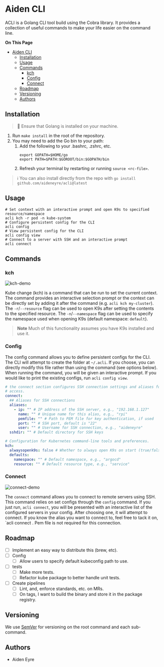 # Aiden CLI

ACLI is a Golang CLI tool build using the Cobra library. It provides a collection of useful
commands to make your life easier on the command line.

**On This Page**
- [Aiden CLI](#aiden-cli)
  - [Installation](#installation)
  - [Usage](#usage)
  - [Commands](#commands)
    - [kch](#kch)
    - [Config](#config)
    - [Connect](#connect)
  - [Roadmap](#roadmap)
  - [Versioning](#versioning)
  - [Authors](#authors)

## Installation

> :memo: Ensure that Golang is installed on your machine.

1. Run `make install` in the root of the repository.
2. You may need to add the Go bin to your path:
   1. Add the following to your .bashrc, .zshrc, etc.
      ```
      export GOPATH=$HOME/go
      export PATH=$PATH:$GOROOT/bin:$GOPATH/bin
      ```
    2. Refresh your terminal by restarting or running `source <rc-file>`.

> :information_source: You can also install directly from the repo with
> `go install github.com/aideneyre/acli@latest`

## Usage

```
# Set context with an interactive prompt and open K9s to specified resource/namespace
acli kch -r pod -n kube-system
# Configure persistent config for the CLI
acli config
# View persistent config for the CLI
acli config view
# Connect to a server with SSH and an interactive prompt
acli connect
```

## Commands

### kch

![kch-demo](https://media.giphy.com/media/v1.Y2lkPTc5MGI3NjExbWs3MjhvNDRmbTl3MmV0cHhwdWFndDM0emR3cjJxc3U4bTdkZmVldiZlcD12MV9pbnRlcm5hbF9naWZfYnlfaWQmY3Q9Zw/5yM9Zl2YAGCUbsouql/giphy.gif)

Kube change (kch) is a command that can be run to set the current context. The
command provides an interactive selection prompt or the context can be
directly set by adding it after the command (e.g. `acli kch my-cluster`). The
`-r`/`--resource` flag can be used to open K9s after setting the contents to the
specified resource. The `-n`/`--namespace` flag can be used to specify the
namespace used when opening K9s (default namespace: `default`).

> **Note**
> Much of this functionality assumes you have K9s installed and use it.

### Config

The config command allows you to define persistent configs for the CLI. The CLI
will attempt to create the folder at `~/.acli`. If you choose, you can directly
modify this file rather than using the command (see options below). When
running the command, you will be given an interactive prompt. If you would like
to print the existing configs, run `acli config view`.
```yaml
# the connect section configures SSH connection settings and aliases for quick
# access.
connect:
  ## Aliases for SSH connections
  aliases:
    - ip: "" # IP address of the SSH server, e.g., "192.168.1.127"
      name: "" # Unique name for this alias, e.g., "rpi"
      pemfile: "" # Path to PEM file for key authentication, if used
      port: "" # SSH port, default is "22"
      user: "" # Username for SSH connection, e.g., "aideneyre"
  sshdir: "" # Default directory for SSH keys

# Configuration for Kubernetes command-line tools and preferences.
kch:
  alwaysopenk9s: false # Whether to always open K9s on start (true/false)
  defaults:
    namespace: "" # Default namespace, e.g., "argocd"
    resource: "" # Default resource type, e.g., "service"

```

### Connect

![connect-demo](https://media.giphy.com/media/swYUWOADqUfzA1NzNN/giphy.gif)

The `connect` command allows you to connect to remote servers using SSH. This
command relies on set configs through the `config` command. If you just run,
`acli connect`, you will be presented with an interactive list of the
configured servers in your config. After choosing one, it will attempt to
connect. If you know the alias you want to connect to, feel free to tack it on,
`acli connect <alias>. Pem file is not required for this connection.

## Roadmap

- [ ] Implement an easy way to distribute this (brew, etc).
- [ ] Config
  - [ ] Allow users to specify default kubeconfig path to use.
- [ ] tests
  - [ ] Make more tests.
  - [ ] Refactor kube package to better handle unit tests.
- [ ] Create pipelines
  - [ ] Lint, and, enforce standards, etc. on MRs.
  - [ ] On tags, I want to build the binary and store it in the package registry.

## Versioning

We use [SemVer](SemVer) for versioning on the root command and each sub-command.

## Authors

- Aiden Eyre
